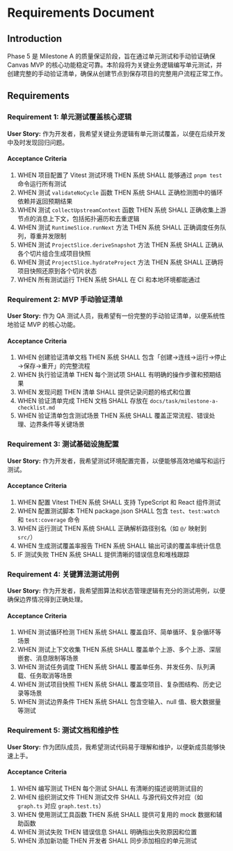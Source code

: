 # Requirements Document

## Introduction

Phase 5 是 Milestone A 的质量保证阶段，旨在通过单元测试和手动验证确保 Canvas MVP 的核心功能稳定可靠。本阶段将为关键业务逻辑编写单元测试，并创建完整的手动验证清单，确保从创建节点到保存项目的完整用户流程正常工作。

## Requirements

### Requirement 1: 单元测试覆盖核心逻辑

**User Story:** 作为开发者，我希望关键业务逻辑有单元测试覆盖，以便在后续开发中及时发现回归问题。

#### Acceptance Criteria

1. WHEN 项目配置了 Vitest 测试环境 THEN 系统 SHALL 能够通过 `pnpm test` 命令运行所有测试
2. WHEN 测试 `validateNoCycle` 函数 THEN 系统 SHALL 正确检测图中的循环依赖并返回预期结果
3. WHEN 测试 `collectUpstreamContext` 函数 THEN 系统 SHALL 正确收集上游节点的消息上下文，包括拓扑遍历和去重逻辑
4. WHEN 测试 `RuntimeSlice.runNext` 方法 THEN 系统 SHALL 正确调度任务队列，尊重并发限制
5. WHEN 测试 `ProjectSlice.deriveSnapshot` 方法 THEN 系统 SHALL 正确从各个切片组合生成项目快照
6. WHEN 测试 `ProjectSlice.hydrateProject` 方法 THEN 系统 SHALL 正确将项目快照还原到各个切片状态
7. WHEN 所有测试运行 THEN 系统 SHALL 在 CI 和本地环境都能通过

### Requirement 2: MVP 手动验证清单

**User Story:** 作为 QA 测试人员，我希望有一份完整的手动验证清单，以便系统性地验证 MVP 的核心功能。

#### Acceptance Criteria

1. WHEN 创建验证清单文档 THEN 系统 SHALL 包含「创建→连线→运行→停止→保存→重开」的完整流程
2. WHEN 执行验证清单 THEN 每个测试项 SHALL 有明确的操作步骤和预期结果
3. WHEN 发现问题 THEN 清单 SHALL 提供记录问题的格式和位置
4. WHEN 验证清单完成 THEN 文档 SHALL 存放在 `docs/task/milestone-a-checklist.md`
5. WHEN 验证清单包含测试场景 THEN 系统 SHALL 覆盖正常流程、错误处理、边界条件等关键场景

### Requirement 3: 测试基础设施配置

**User Story:** 作为开发者，我希望测试环境配置完善，以便能够高效地编写和运行测试。

#### Acceptance Criteria

1. WHEN 配置 Vitest THEN 系统 SHALL 支持 TypeScript 和 React 组件测试
2. WHEN 配置测试脚本 THEN package.json SHALL 包含 `test`、`test:watch` 和 `test:coverage` 命令
3. WHEN 运行测试 THEN 系统 SHALL 正确解析路径别名（如 `@/` 映射到 `src/`）
4. WHEN 生成测试覆盖率报告 THEN 系统 SHALL 输出可读的覆盖率统计信息
5. IF 测试失败 THEN 系统 SHALL 提供清晰的错误信息和堆栈跟踪

### Requirement 4: 关键算法测试用例

**User Story:** 作为开发者，我希望图算法和状态管理逻辑有充分的测试用例，以便确保边界情况得到正确处理。

#### Acceptance Criteria

1. WHEN 测试循环检测 THEN 系统 SHALL 覆盖自环、简单循环、复杂循环等场景
2. WHEN 测试上下文收集 THEN 系统 SHALL 覆盖单个上游、多个上游、深层嵌套、消息限制等场景
3. WHEN 测试任务调度 THEN 系统 SHALL 覆盖单任务、并发任务、队列满载、任务取消等场景
4. WHEN 测试项目快照 THEN 系统 SHALL 覆盖空项目、复杂图结构、历史记录等场景
5. WHEN 测试边界条件 THEN 系统 SHALL 包含空输入、null 值、极大数据量等测试

### Requirement 5: 测试文档和维护性

**User Story:** 作为团队成员，我希望测试代码易于理解和维护，以便新成员能够快速上手。

#### Acceptance Criteria

1. WHEN 编写测试 THEN 每个测试 SHALL 有清晰的描述说明测试目的
2. WHEN 组织测试文件 THEN 测试文件 SHALL 与源代码文件对应（如 `graph.ts` 对应 `graph.test.ts`）
3. WHEN 使用测试工具函数 THEN 系统 SHALL 提供可复用的 mock 数据和辅助函数
4. WHEN 测试失败 THEN 错误信息 SHALL 明确指出失败原因和位置
5. WHEN 添加新功能 THEN 开发者 SHALL 同步添加相应的单元测试
